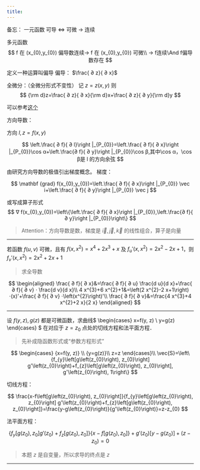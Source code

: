 ```yaml
---
title:
---
```


备忘：
一元函数
可导 ⇔ 可微 → 连续

多元函数
$$
f 在 (x_{0},y_{0}) 偏导数连续→ f 在 (x_{0},y_{0}) 可微\\
→ f连续\And f偏导数存在
$$

定义一种运算叫偏导
偏导： $\frac{ ∂ z}{ ∂ x}$

全微分：（全微分形式不变性）
记 $z=z(x,y)$
则
$$
{\rm d}z=\frac{ ∂ z}{ ∂ x}{\rm d}x+\frac{ ∂ z}{ ∂ y}{\rm d}y
$$

可以参考[这个](https://www.zhihu.com/question/22470793/answer/21497265)

方向导数：

方向 $l,z=f(x,y)$

$$
\left.\frac{ ∂ f}{ ∂ l}\right |_{P_{0}}=\left.\frac{ ∂ f}{ ∂ x}\right |_{P_{0}}\cos α+\left.\frac{∂ f}{ ∂ y}\right |_{P_{0}}\cos β,其中\cos α，\cos β是 l 的方向余弦
$$

由研究方向导数的极值引出梯度概念。
梯度：

$$
\mathbf {grad} f(x_{0},y_{0})=\left.\frac{ ∂ f}{ ∂ x}\right |_{P_{0}} \vec i+\left.\frac{ ∂ f}{ ∂ y}\right |_{P_{0}} \vec j
$$

或写成算子形式
$$
∇ f(x_{0},y_{0})=\left\{\left.\frac{ ∂ f}{ ∂ x}\right |_{P_{0}},\left.\frac{∂ f}{ ∂ y}\right |_{P_{0}}\right\}
$$

>Attention：方向导数是数，梯度是 $\vec i,\vec j,\vec k$ 的线性组合，算子是向量

---

若函数 $f (u,v)$ 可微，且有 $f\left(x, x^{2}\right)=x^{4}+2 x^{3}+x$ 及 $f_{u}'\left(x, x^{2}\right)=2 x^{2}-2 x+1$，则 $f_{v}'\left(x, x^{2}\right)=2 x^{2}+2 x+1$

>求全导数

$$
\begin{aligned}
\frac{ ∂ f}{ ∂ x}&=\frac{ ∂ f}{ ∂ u} \frac{d u}{d x}+\frac{ ∂ f}{ ∂ v} ⋅ \frac{d v}{d x}\\
4 x^{3}+6 x^{2}+1&=\left(2 x^{2}-2 x+1\right) ⋅(x)'+\frac{ ∂ f}{ ∂ v} ⋅\left(x^{2}\right)'\\
\frac{ ∂ f}{ ∂ v}&=\frac{4 x^{3}+4 x^{2}+2 x}{2 x}
\end{aligned}
$$

---

设 $f(y, z), g(z)$ 都是可微函数，求曲线$
\begin{cases}
x=f(y, z) \\
y=g(z)
\end{cases}
$ 在对应于 $z = z_{0}$ 点处的切线方程和法平面方程．

>先补成隐函数形式或“参数方程形式”

$$
\begin{cases}
{x=f(y, z)} \\
{y=g(z)}\\
z=z
\end{cases}\\
\vec{S}=\left\{f_{y}\left[g\left(z_{0}\right), z_{0}\right] g'\left(z_{0}\right)+f_{z}\left[g\left(z_{0}\right), z_{0}\right], g'\left(z_{0}\right), 1\right\}
$$

切线方程：

$$
\frac{x-f\left[g\left(z_{0}\right), z_{0}\right]}{f_{y}\left[g\left(z_{0}\right), z_{0}\right] g'\left(z_{0}\right)+f_{z}\left[g\left(z_{0}\right), z_{0}\right]}=\frac{y-g\left(z_{0}\right)}{g'\left(z_{0}\right)}=z-z_{0}
$$

法平面方程：

$$
\left\{f_{y}\left[g\left(z_{0}\right), z_{0}\right] g'\left(z_{0}\right)+f_{z}\left[g\left(z_{0}\right), z_{0}\right]\right\}\left\{x-f\left[g\left(z_{0}\right), z_{0}\right]\right\} +g'\left(z_{0}\right)\left[y-g\left(z_{0}\right)\right]+\left(z-z_{0}\right)=0
$$

>本题 $z$ 是自变量，所以求导的终点是 $z$

---
